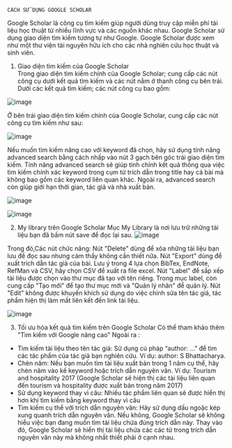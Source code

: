     CÁCH SỬ DỤNG GOOGLE SCHOLAR
Google Scholar là công cụ tìm kiếm giúp người dùng truy cập miễn phí tài liệu học thuật từ nhiều lĩnh vực và các nguồn khác nhau.
Google Scholar sử dụng giao diện tìm kiếm tương tự như Google.
Google Scholar được xem như một thư viện tài nguyên hữu ích cho các nhà nghiên cứu học thuật và sinh viên. 

1. Giao diện tìm kiếm của Google Scholar  
Trong giao diện tìm kiếm chính của Google Scholar; cung cấp các nút công cụ dưới kết quả tìm kiếm và các nút nằm ở thanh công cụ bên trái. Dưới các kết quả tìm kiếm; các nút công cụ bao gồm:

![image](https://user-images.githubusercontent.com/80672671/113082932-85126880-9205-11eb-8ec4-c20a54d4d084.png)

Ở bên trái giao diện tìm kiếm chính của Google Scholar, cung cấp các nút công cụ tìm kiếm như sau:

![image](https://user-images.githubusercontent.com/80672671/113085052-57c7b980-9209-11eb-8bae-b7be9c928069.png)

Nếu muốn tìm kiếm nâng cao với keyword đã chọn, hãy sử dụng tính năng advanced search bằng cách nhấp vào nút 3 gạch bên góc trái giao diện tìm kiếm. Tính năng advanced search sẽ giúp tinh chỉnh kết quả thông qua việc tìm kiếm chính xác keyword trong cụm từ trích dẫn trong title hay cả bài mà không bao gồm các keyword liên quan khác. Ngoài ra, advanced search còn giúp giới hạn thời gian, tác giả và nhà xuất bản.

![image](https://user-images.githubusercontent.com/80672671/113085127-72019780-9209-11eb-86a1-4b61160ecf37.png)

![image](https://user-images.githubusercontent.com/80672671/113085482-184d9d00-920a-11eb-9c27-23e92bede903.png)

2. My library trên Google Scholar
Mục My Library là nơi lưu trữ những tài liệu bạn đã bấm nút save để đọc lại sau. ![image](https://user-images.githubusercontent.com/80672671/113085947-edb01400-920a-11eb-8388-efc591222eb3.png)

Trong đó,Các nút chức năng: 
Nút "Delete" dùng để xóa những tài liệu bạn lưu để đọc sau nhưng cảm thấy không cần thiết nữa. 
Nút "Export" dùng để xuất trích dẫn tác giả của bài. Lưu ý trong 4 lựa chọn BibTex, EndNote, RefMan và CSV, hãy chọn CSV để xuất ra file excel. 
Nút "Label" để sắp xếp tài liệu được chọn vào thư mục đã tạo với tên riêng. Trong mục label, còn cung cấp "Tạo mới" để tạo thư mục mới và "Quản lý nhãn" để quản lý. 
Nút "Edit" không được khuyến khích sử dụng do việc chỉnh sửa tên tác giả, tác phẩm hiện thị làm mất liên kết đến link tài liệu.

![image](https://user-images.githubusercontent.com/80672671/113085982-fbfe3000-920a-11eb-958f-a1ff67622353.png)


3. Tối ưu hóa kết quả tìm kiếm trên Google Scholar
Có thể tham khảo thêm "Tìm kiếm với Google nâng cao"
Ngoài ra : 
+ Tìm kiếm tài liệu theo tên tác giả: Sử dụng cú pháp “author: …” để tìm các tác phẩm của tác giả bạn nghiên cứu. Ví dụ: author: S Bhattacharya. 
+ Chèn năm: Nếu bạn muốn tìm tài liệu xuất bản trong 1 năm cụ thể, hãy chèn năm vào kế keyword hoặc trích dẫn nguyên văn.
Ví dụ: Tourism and hospitality 2017 (Google Scholar sẽ hiện thị các tài liệu liên quan đến tourism và hospitality được xuất bản trong năm 2017)
+ Sử dụng keyword thay vì câu: Nhiều tác phẩm liên quan sẽ được hiển thị hơn khi tìm kiếm bằng keyword thay vì câu
+ Tìm kiếm cụ thể với trích dẫn nguyên văn: Hãy sử dụng dấu ngoặc kép xung quanh trích dẫn nguyên văn. Nếu không, Google Scholar sẽ không hiểu việc bạn đang muốn tìm tài liệu chứa đúng trích dẫn này. Thay vào đó, Google Scholar sẽ hiển thị tài liệu chứa các các từ trong trích dẫn nguyên văn này mà không nhất thiết phải ở cạnh nhau.
